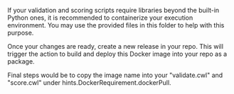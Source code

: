 If your validation and scoring scripts require libraries beyond the built-in
Python ones, it is recommended to containerize your execution environment. You
may use the provided files in this folder to help with this purpose.

Once your changes are ready, create a new release in your repo. This will trigger
the action to build and deploy this Docker image into your repo as a package.

Final steps would be to copy the image name into your "validate.cwl" and "score.cwl"
under hints.DockerRequirement.dockerPull.
